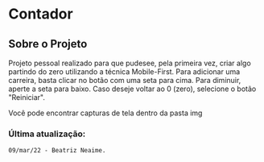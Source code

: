 # Contador

## Sobre o Projeto

Projeto pessoal realizado para que pudesee, pela primeira vez, criar algo partindo do zero utilizando a técnica Mobile-First.
Para adicionar uma carreira, basta clicar no botão com uma seta para cima. Para diminuir, aperte a seta para baixo. Caso deseje voltar ao 0 (zero), selecione o botão "Reiniciar". 

Você pode encontrar capturas de tela dentro da pasta img

### Última atualização: 
    09/mar/22 - Beatriz Neaime.
